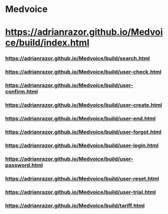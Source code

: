 # Medvoice
# https://adrianrazor.github.io/Medvoice/build/index.html

### https://adrianrazor.github.io/Medvoice/build/search.html
###
### https://adrianrazor.github.io/Medvoice/build/user-check.html
### https://adrianrazor.github.io/Medvoice/build/user-confirm.html
### https://adrianrazor.github.io/Medvoice/build/user-create.html
### https://adrianrazor.github.io/Medvoice/build/user-end.html
### https://adrianrazor.github.io/Medvoice/build/user-forgot.html
### https://adrianrazor.github.io/Medvoice/build/user-login.html
### https://adrianrazor.github.io/Medvoice/build/user-password.html
### https://adrianrazor.github.io/Medvoice/build/user-reset.html
### https://adrianrazor.github.io/Medvoice/build/user-trial.html
###
### https://adrianrazor.github.io/Medvoice/build/tariff.html
